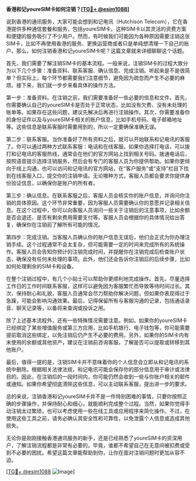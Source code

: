 **香港和记youreSIM卡如何注销？[[TG💪+ @esim1088](https://t.me/s/esim1088)]**

说到香港的通讯服务，大家可能会想到和记电讯（Hutchison Telecom），它在香港提供多种通信套餐和服务，包括youreSIM卡。这种SIM卡以其灵活的资费方案和便捷的服务吸引了不少用户。然而，有时候我们可能因为各种原因需要注销这张SIM卡，比如不再使用香港的服务、更换运营商或者只是单纯想清理一下自己的账户。那么，如何注销香港和记youreSIM卡呢？这篇文章就来详细聊聊这个话题。

首先，我们需要了解注销SIM卡的基本流程。一般来说，注销SIM卡的过程大致分为以下几个步骤：准备资料、联系客服、确认信息、完成注销。听起来是不是很简单？但实际上，每个环节都需要我们注意细节，避免因为疏忽而产生不必要的麻烦。接下来，我们就一步步来看具体的操作方法。

第一步：准备资料。在注销之前，我们需要准备好一些必要的信息和文件。首先，你需要确认自己的youreSIM卡是否处于正常状态，比如没有欠费、没有未处理的账单等。如果存在这些问题，建议先解决后再进行注销操作。其次，你需要准备你的身份证件以及与youreSIM卡相关的账户信息，比如手机号码、电子邮箱地址等。这些信息是联系客服时需要用到的，所以一定要确保准确无误。

第二步：联系客服。当你准备好了所有资料之后，就可以开始联系和记电讯的客服了。你可以通过两种方式联系客服：电话和在线客服。如果你选择打电话，可以拨打和记电讯的客服热线，通常会在他们的官方网站上找到相关号码。拨通电话后，按照语音提示选择注销服务，然后会有专门的客服人员为你提供帮助。如果你更倾向于线上沟通，也可以访问和记电讯的官方网站，在“客户服务”或“支持”栏目下找到在线客服入口，提交你的注销申请。无论哪种方式，客服人员都会要求你提供身份验证信息，以确保你是账户的所有者。

第三步：确认信息。在联系客服之后，客服人员会核实你的账户信息，并询问你注销的具体原因。这个环节非常重要，因为客服人员需要确认你的意愿并记录相关信息。在这个过程中，你可以向客服人员询问一些关于注销后的注意事项，比如余额是否会退还、是否有剩余费用需要支付等。客服人员会根据你的具体情况给出答复，确保你在注销前了解所有可能的情况。

第四步：完成注销。当客服人员确认你的账户信息无误后，他们会正式为你办理注销手续。这个过程通常不会太复杂，但可能需要一定的时间来完成所有的系统操作。客服人员会告知你预计的注销完成时间，并提醒你在注销完成后检查账户状态，确保没有任何未处理的事项。此外，他们还会告诉你注销后的后续步骤，比如如何处理剩余的SIM卡和设备。

在整个注销过程中，有几个小贴士可以帮助你更顺利地完成操作。首先，尽量选择工作日的工作时间联系客服，这样可以避免因为客服繁忙而导致等待时间过长。其次，保持耐心和礼貌，客服人员通常会尽力帮助你解决问题，但如果你表现得过于急躁，可能会影响沟通效果。最后，记得保留所有与客服沟通的记录，包括通话录音、聊天记录等，以备将来查询或投诉之用。

除了上述基本流程外，还有一些特殊情况需要注意。例如，如果你的youreSIM卡已经绑定了某些增值服务或第三方应用，比如手机银行、电子钱包等，你可能需要提前取消这些绑定，以免注销后仍产生不必要的费用。另外，如果你的SIM卡内有未使用的余额或其他资产，建议在注销前咨询客服，了解是否可以提取或转移到其他账户。

最后，值得一提的是，注销SIM卡并不意味着你的个人信息会立即从和记电讯的系统中删除。根据相关法律法规，和记电讯可能会保存你的部分信息用于审计或法律目的。因此，在注销后的一段时间内，你可能仍然会收到一些与你账户相关的邮件或通知。如果你希望彻底清除这些信息，可以主动联系客服，提出进一步的要求。

总的来说，注销香港和记youreSIM卡并不是一件特别困难的事情，只要你按照正确的步骤操作，并保持耐心和细心，就能顺利完成整个过程。当然，如果你觉得手动注销太过繁琐，也可以考虑使用一些在线工具或应用程序来简化操作。不过，在使用这些工具之前，请务必确认其安全性和可靠性，以免泄露个人信息或造成其他损失。

无论你是刚刚接触香港通讯服务的新手，还是已经熟悉了youreSIM卡的资深用户，了解注销流程都是非常有必要的。毕竟，谁都不希望自己在无意间被扣费或受到不必要的困扰。希望这篇文章能帮助到你，让你在面对注销问题时更加从容不迫。

[[TG💪+ @esim1088](https://t.me/s/esim1088) ![Image](https://i.postimg.cc/4NQfJmqS/Snipaste-2025-05-13-00-14-12.png)]